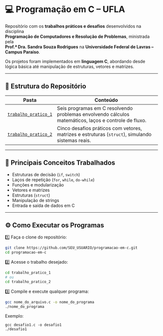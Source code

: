 # 💻 Programação em C – UFLA

Repositório com os **trabalhos práticos e desafios** desenvolvidos na disciplina  
**Programação de Computadores e Resolução de Problemas**, ministrada pela  
**Prof.ª Dra. Sandra Souza Rodrigues** na **Universidade Federal de Lavras – Campus Paraíso**.

Os projetos foram implementados em **linguagem C**, abordando desde lógica básica até manipulação de estruturas, vetores e matrizes.

---

## 📂 Estrutura do Repositório

| Pasta | Conteúdo |
|--------|-----------|
| [`trabalho_pratico_1`](./trabalho_pratico_1) | Seis programas em C resolvendo problemas envolvendo cálculos matemáticos, laços e controle de fluxo. |
| [`trabalho_pratico_2`](./trabalho_pratico_2) | Cinco desafios práticos com vetores, matrizes e estruturas (`struct`), simulando sistemas reais. |

---

## 🧠 Principais Conceitos Trabalhados
- Estruturas de decisão (`if`, `switch`)  
- Laços de repetição (`for`, `while`, `do-while`)  
- Funções e modularização  
- Vetores e matrizes  
- Estruturas (`struct`)  
- Manipulação de strings  
- Entrada e saída de dados em C  

---

## ⚙️ Como Executar os Programas

1️⃣ Faça o clone do repositório:
```bash
git clone https://github.com/SEU_USUARIO/programacao-em-c.git
cd programacao-em-c
```

2️⃣ Acesse o trabalho desejado:
```bash
cd trabalho_pratico_1
# ou
cd trabalho_pratico_2
```

3️⃣ Compile e execute qualquer programa:
```bash
gcc nome_do_arquivo.c -o nome_do_programa
./nome_do_programa
```

Exemplo:
```
gcc desafio1.c -o desafio1
./desafio1
```
